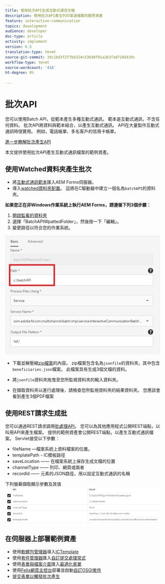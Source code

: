 ```yaml
---
title: 使用批次API生成互動式通信文檔
description: 使用批次API產生列印渠道檔案的範例資產
feature: interactive-communication
topics: development
audience: developer
doc-type: article
activity: implement
version: 6.5
translation-type: tm+mt
source-git-commit: 3dc1bd3f2f7b6324c53640f01a263fa0728d439c
workflow-type: tm+mt
source-wordcount: '416'
ht-degree: 0%

---
```



# 批次API

您可以使用Batch API，從範本產生多種互動式通訊。 範本是互動式通訊，不含任何資料。 批次API將資料與範本結合，以產生互動式通訊。 API在大量製作互動式通訊時很實用。 例如，電話帳單、多名客戶的信用卡帳單。

[進一步瞭解批次產生API](https://docs.adobe.com/content/help/en/experience-manager-65/forms/interactive-communications/generate-multiple-interactive-communication-using-batch-api.html)

本文提供使用批次API產生互動式通訊檔案的範例資產。

## 使用Watched資料夾產生批次

* 將[互動式通訊範本](assets/Beneficiaries-confirmation.zip)匯入AEM Forms伺服器。
* 導入[watched資料夾配置](assets/batch-generation-api.zip)。 這將在C驅動器中建立一個名為`batchAPI`的資料夾。

**如果您正在非Windows作業系統上執行AEM Forms，請遵循下列3個步驟：**

1. [開啟監看的資料夾](http://localhost:4502/libs/fd/core/WatchfolderUI/content/UI.html)
2. 選擇「BatchAPIWpattedFolder」，然後按一下「編輯」。
3. 變更路徑以符合您的作業系統。

![路徑](assets/watched-folder-batch-api-basic.PNG)

* 下載並解壓縮[zip檔案](assets/jsonfile.zip)的內容。 zip檔案包含名為`jsonfile`的資料夾，其中包含`beneficiaries.json`檔案。 此檔案具有生成3個文檔的資料。

* 將`jsonfile`資料夾拖曳至您所監視資料夾的輸入資料夾。
* 在擷取資料夾以進行處理後，請檢查您所監視資料夾的結果資料夾。 您應該會看到產生3個PDF檔案

## 使用REST請求生成批

您可以通過REST請求調用[批處理API](https://helpx.adobe.com/experience-manager/6-5/forms/javadocs/index.html)。 您可以為其他應用程式公開REST端點，以叫用API來產生檔案。
提供的範例資產會公開REST端點，以產生互動式通訊檔案。 Servlet接受以下參數：

* fileName —檔案系統上資料檔案的位置。
* templatePath - IC模板路徑
* saveLocation —— 在檔案系統上保存生成文檔的位置
* channelType —— 列印、網頁或兩者
* recordId —— 元素的JSON路徑，用以設定互動式通訊的名稱

下列螢幕擷取顯示參數及其值
![sample request](assets/generate-ic-batch-servlet.PNG)

## 在伺服器上部署範例資產

* 使用[軟體包管理器](http://localhost:4502/crx/packmgr/index.jsp)導入[ICTemplate](assets/ICTemplate.zip)
* 使用[套件管理器](http://localhost:4502/crx/packmgr/index.jsp)匯入[自訂提交處理常式](assets/BatchAPICustomSubmit.zip)
* 使用[表單與檔案介面](http://localhost:4502/aem/forms.html/content/dam/formsanddocuments)匯入[最適化表單](assets/BatchGenerationAPIAF.zip)
* 使用[Felix網頁主控台](http://localhost:4502/system/console/bundles)部署並啟動[自訂OSGI套件](assets/batchgenerationapi.batchgenerationapi.core-1.0-SNAPSHOT.jar)
* [提交表單以觸發批次產生](http://localhost:4502/content/dam/formsanddocuments/batchgenerationapi/jcr:content?wcmmode=disabled)

